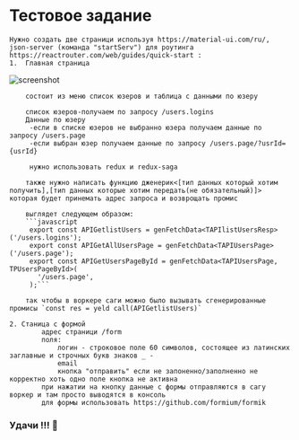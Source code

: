 # Тестовое задание

    Нужно создать две страници используя https://material-ui.com/ru/, json-server (команда "startServ") для роутинга https://reactrouter.com/web/guides/quick-start :
    1.  Главная страница 
![screenshot](https://i.gyazo.com/ee2a35b4ba32fceaea24659893e49e5d.png)

        состоит из меню список юзеров и таблица с данными по юзеру
        
        список юзеров-получаем по запросу /users.logins
        Данные по юзеру
         -если в списке юзеров не выбранно юзера получаем данные по запросу /users.page 
         -если выбран юзер получаем данные по запросу /users.page/?usrId={usrId}
         
         нужно использовать redux и redux-saga
         
        также нужно написать функцию дженерик<[тип данных который хотим получить],[тип данных которые хотим передать(не обязательный)]>  которая будет принемать адрес запроса и возврощать промис
        
        выглядет следующем образом:
        ```javascript 
         export const APIGetlistUsers = genFetchData<TAPIlistUsersResp>('/users.logins');
         export const APIGetAllUsersPage = genFetchData<TAPIUsersPage>('/users.page');
         export const APIGetUsersPageById = genFetchData<TAPIUsersPage, TPUsersPageById>(
           '/users.page',
         );```
        
        так чтобы в воркере саги можно было вызывать сгенерированные промисы `const res = yeld call(APIGetlistUsers)`    

    2. Станица с формой 
            адрес страници /form
            поля:
                логин - строковое поле 60 символов, состоящее из латинских заглавные и строчных букв знаков _ - 
                email 
                кнопка "отправить" если не запоненно/заполненно не корректно хоть одно поле кнопка не активна
            при нажатии на кнопку данные с формы отправляются в сагу воркер и там просто выводятся в консоль
            для формы использовать https://github.com/formium/formik
            

### Удачи !!! 🚀       


